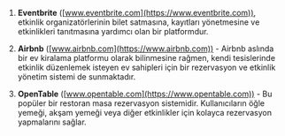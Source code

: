 1. **Eventbrite** ([www.eventbrite.com](https://www.eventbrite.com)), etkinlik organizatörlerinin bilet satmasına, kayıtları yönetmesine ve etkinlikleri tanıtmasına yardımcı olan bir platformdur.

2. **Airbnb** ([www.airbnb.com](https://www.airbnb.com)) - Airbnb aslında bir ev kiralama platformu olarak bilinmesine rağmen, kendi tesislerinde etkinlik düzenlemek isteyen ev sahipleri için bir rezervasyon ve etkinlik yönetim sistemi de sunmaktadır.

3. **OpenTable** ([www.opentable.com](https://www.opentable.com)) - Bu popüler bir restoran masa rezervasyon sistemidir. Kullanıcıların öğle yemeği, akşam yemeği veya diğer etkinlikler için kolayca rezervasyon yapmalarını sağlar.
